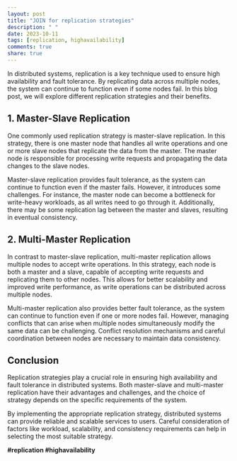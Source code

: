 ```yaml
---
layout: post
title: "JOIN for replication strategies"
description: " "
date: 2023-10-11
tags: [replication, highavailability]
comments: true
share: true
---
```


In distributed systems, replication is a key technique used to ensure high availability and fault tolerance. By replicating data across multiple nodes, the system can continue to function even if some nodes fail. In this blog post, we will explore different replication strategies and their benefits.

## 1. **Master-Slave Replication**

One commonly used replication strategy is master-slave replication. In this strategy, there is one master node that handles all write operations and one or more slave nodes that replicate the data from the master. The master node is responsible for processing write requests and propagating the data changes to the slave nodes.

Master-slave replication provides fault tolerance, as the system can continue to function even if the master fails. However, it introduces some challenges. For instance, the master node can become a bottleneck for write-heavy workloads, as all writes need to go through it. Additionally, there may be some replication lag between the master and slaves, resulting in eventual consistency.

## 2. **Multi-Master Replication**

In contrast to master-slave replication, multi-master replication allows multiple nodes to accept write operations. In this strategy, each node is both a master and a slave, capable of accepting write requests and replicating them to other nodes. This allows for better scalability and improved write performance, as write operations can be distributed across multiple nodes.

Multi-master replication also provides better fault tolerance, as the system can continue to function even if one or more nodes fail. However, managing conflicts that can arise when multiple nodes simultaneously modify the same data can be challenging. Conflict resolution mechanisms and careful coordination between nodes are necessary to maintain data consistency.

## Conclusion

Replication strategies play a crucial role in ensuring high availability and fault tolerance in distributed systems. Both master-slave and multi-master replication have their advantages and challenges, and the choice of strategy depends on the specific requirements of the system.

By implementing the appropriate replication strategy, distributed systems can provide reliable and scalable services to users. Careful consideration of factors like workload, scalability, and consistency requirements can help in selecting the most suitable strategy.

**#replication #highavailability**